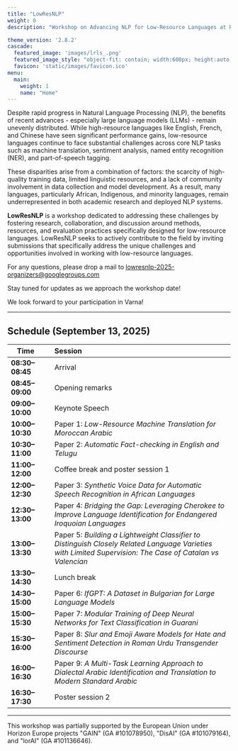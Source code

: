 ```yaml
---
title: "LowResNLP"
weight: 0
description: "Workshop on Advancing NLP for Low-Resource Languages at RANLP 2025 (Varna, Bulgaria), Sep 13"

theme_version: '2.8.2'
cascade:
  featured_image: 'images/lrls_.png'
  featured_image_style: "object-fit: contain; width:600px; height:auto;"
  favicon: 'static/images/favicon.ico'
menu:
  main:
    weight: 1
    name: "Home"
---
```


<!-- # LowResNLP: Workshop on Advancing NLP for Low-Resource Languages at **RANLP 2025**, Varna, Bulgaria   -->

<!-- --- -->

Despite rapid progress in Natural Language Processing (NLP), the benefits of recent advances - especially large language models (LLMs) - remain unevenly distributed. While high-resource languages like English, French, and Chinese have seen significant performance gains, low-resource languages continue to face substantial challenges across core NLP tasks such as machine translation, sentiment analysis, named entity recognition (NER), and part-of-speech tagging.

These disparities arise from a combination of factors: the scarcity of high-quality training data, limited linguistic resources, and a lack of community involvement in data collection and model development. As a result, many languages, particularly African, Indigenous, and minority languages, remain underrepresented in both academic research and deployed NLP systems.

**LowResNLP** is a workshop dedicated to addressing these challenges by fostering research, collaboration, and discussion around methods, resources, and evaluation practices specifically designed for low-resource languages. LowResNLP seeks to actively contribute to the field by inviting submissions that specifically address the unique challenges and opportunities involved in working with low-resource languages.

For any questions, please drop a mail to lowresnlp-2025-organizers@googlegroups.com 

Stay tuned for updates as we approach the workshop date!

We look forward to your participation in Varna!

---

## Schedule (September 13, 2025)

| Time            |   | Session |
|-----------------|---|:--------|
| **08:30–08:45** |   | Arrival |
| **08:45–09:00** |   | Opening remarks |
| **09:00–10:00** |   | Keynote Speech |
| **10:00–10:30** |   | Paper 1: *Low-Resource Machine Translation for Moroccan Arabic* |
| **10:30–11:00** |   | Paper 2: *Automatic Fact-checking in English and Telugu* |
| **11:00–12:00** |   | Coffee break and poster session 1 |
| **12:00–12:30** |   | Paper 3: *Synthetic Voice Data for Automatic Speech Recognition in African Languages* |
| **12:30–13:00** |   | Paper 4: *Bridging the Gap: Leveraging Cherokee to Improve Language Identification for Endangered Iroquoian Languages* |
| **13:00–13:30** |   | Paper 5: *Building a Lightweight Classifier to Distinguish Closely Related Language Varieties with Limited Supervision: The Case of Catalan vs Valencian* |
| **13:30–14:30** |   | Lunch break |
| **14:30–15:00** |   | Paper 6: *IfGPT: A Dataset in Bulgarian for Large Language Models* |
| **15:00–15:30** |   | Paper 7: *Modular Training of Deep Neural Networks for Text Classification in Guarani* |
| **15:30–16:00** |   | Paper 8: *Slur and Emoji Aware Models for Hate and Sentiment Detection in Roman Urdu Transgender Discourse* |
| **16:00–16:30** |   | Paper 9: *A Multi-Task Learning Approach to Dialectal Arabic Identification and Translation to Modern Standard Arabic* |
| **16:30–17:30** |   | Poster session 2 |

---

This workshop was partially supported by the European Union under Horizon Europe projects "GAIN" (GA #101078950), "DisAI" (GA #101079164), and "lorAI" (GA #101136646).
